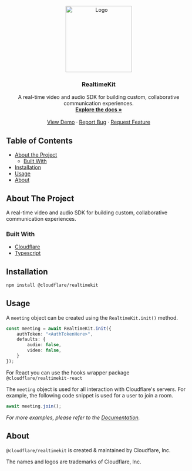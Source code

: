 <!-- PROJECT LOGO -->
<p align="center">
  <a href="https://cloudflare.com">
    <img src="https://cf-assets.www.cloudflare.com/slt3lc6tev37/6EYsdkdfBcHtgPmgp3YtkD/0b203affd2053988264b9253b13de6b3/logo-thumbnail.png" alt="Logo" width="180">
  </a>
  <h3 align="center">RealtimeKit</h3>

  <p align="center">
    A real-time video and audio SDK for building custom, collaborative communication experiences.
    <br />
    <a href="https://docs.realtime.cloudflare.com"><strong>Explore the docs »</strong></a>
    <br />
    <br />
    <a href="https://demo.realtime.cloudflare.com">View Demo</a>
    ·
    <a href="https://community.cloudflare.com/">Report Bug</a>
    ·
    <a href="https://community.cloudflare.com/">Request Feature</a>
  </p>
</p>



<!-- TABLE OF CONTENTS -->

## Table of Contents

* [About the Project](#about-the-project)
  * [Built With](#built-with)
* [Installation](#installation)
* [Usage](#usage)
* [About](#about)



<!-- ABOUT THE PROJECT -->
## About The Project

A real-time video and audio SDK for building custom, collaborative communication experiences.

### Built With

* [Cloudflare](https://cloudflare.com)
* [Typescript](https://typescriptlang.org)


<!-- INSTALLATION -->
## Installation

```sh
npm install @cloudflare/realtimekit
```



<!-- USAGE EXAMPLES -->
## Usage

A `meeting` object can be created using the `RealtimeKit.init()` method.

```ts
const meeting = await RealtimeKit.init({
    authToken: "<AuthTokenHere>",
    defaults: {
        audio: false,
        video: false,
    }
});
```

For React you can use the hooks wrapper package `@cloudflare/realtimekit-react`

The `meeting` object is used for all interaction with Cloudflare's servers. For example, the following code snippet is used for a user to join a room.

```ts
await meeting.join();
```

_For more examples, please refer to the [Documentation](https://docs.realtime.cloudflare.com)._

## About

`@cloudflare/realtimekit` is created & maintained by Cloudflare, Inc.

The names and logos are trademarks of Cloudflare, Inc.

